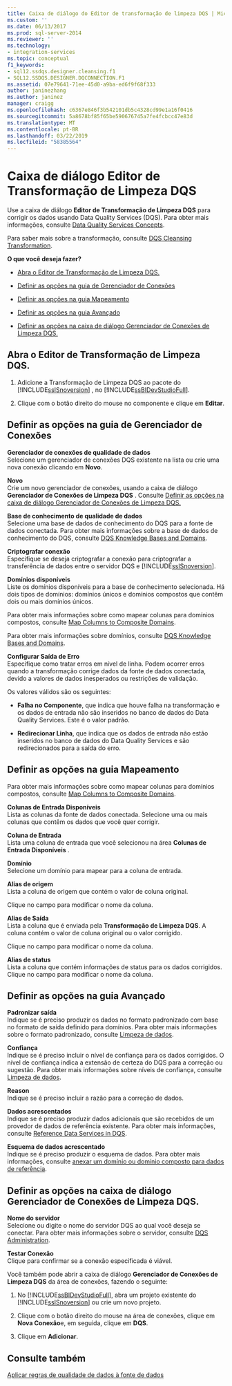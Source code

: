 ```yaml
---
title: Caixa de diálogo do Editor de transformação de limpeza DQS | Microsoft Docs
ms.custom: ''
ms.date: 06/13/2017
ms.prod: sql-server-2014
ms.reviewer: ''
ms.technology:
- integration-services
ms.topic: conceptual
f1_keywords:
- sql12.ssdqs.designer.cleansing.f1
- SQL12.SSDQS.DESIGNER.DQCONNECTION.F1
ms.assetid: 07e79641-71ee-45d0-a9ba-ed6f9f68f333
author: janinezhang
ms.author: janinez
manager: craigg
ms.openlocfilehash: c6367e846f3b542101db5c4328cd99e1a16f0416
ms.sourcegitcommit: 5a8678bf85f65be590676745a7fe4fcbcc47e83d
ms.translationtype: MT
ms.contentlocale: pt-BR
ms.lasthandoff: 03/22/2019
ms.locfileid: "58385564"
---
```

# <a name="dqs-cleansing-transformation-editor-dialog-box"></a>Caixa de diálogo Editor de Transformação de Limpeza DQS
  Use a caixa de diálogo **Editor de Transformação de Limpeza DQS** para corrigir os dados usando Data Quality Services (DQS). Para obter mais informações, consulte [Data Quality Services Concepts](../../2014/data-quality-services/data-quality-services-concepts.md).  
  
 Para saber mais sobre a transformação, consulte [DQS Cleansing Transformation](data-flow/transformations/dqs-cleansing-transformation.md).  
  
 **O que você deseja fazer?**  
  
-   [Abra o Editor de Transformação de Limpeza DQS.](#open)  
  
-   [Definir as opções na guia de Gerenciador de Conexões](#connection)  
  
-   [Definir as opções na guia Mapeamento](#mapping)  
  
-   [Definir as opções na guia Avançado](#advanced)  
  
-   [Definir as opções na caixa de diálogo Gerenciador de Conexões de Limpeza DQS.](#manager)  
  
##  <a name="open"></a> Abra o Editor de Transformação de Limpeza DQS.  
  
1.  Adicione a Transformação de Limpeza DQS ao pacote do [!INCLUDE[ssISnoversion](../includes/ssisnoversion-md.md)] , no [!INCLUDE[ssBIDevStudioFull](../includes/ssbidevstudiofull-md.md)].  
  
2.  Clique com o botão direito do mouse no componente e clique em **Editar**.  
  
##  <a name="connection"></a> Definir as opções na guia de Gerenciador de Conexões  
 **Gerenciador de conexões de qualidade de dados**  
 Selecione um gerenciador de conexões DQS existente na lista ou crie uma nova conexão clicando em **Novo**.  
  
 **Novo**  
 Crie um novo gerenciador de conexões, usando a caixa de diálogo **Gerenciador de Conexões de Limpeza DQS** . Consulte [Definir as opções na caixa de diálogo Gerenciador de Conexões de Limpeza DQS.](#manager)  
  
 **Base de conhecimento de qualidade de dados**  
 Selecione uma base de dados de conhecimento do DQS para a fonte de dados conectada. Para obter mais informações sobre a base de dados de conhecimento do DQS, consulte [DQS Knowledge Bases and Domains](../../2014/data-quality-services/dqs-knowledge-bases-and-domains.md).  
  
 **Criptografar conexão**  
 Especifique se deseja criptografar a conexão para criptografar a transferência de dados entre o servidor DQS e [!INCLUDE[ssISnoversion](../includes/ssisnoversion-md.md)].  
  
 **Domínios disponíveis**  
 Liste os domínios disponíveis para a base de conhecimento selecionada. Há dois tipos de domínios: domínios únicos e domínios compostos que contêm dois ou mais domínios únicos.  
  
 Para obter mais informações sobre como mapear colunas para domínios compostos, consulte [Map Columns to Composite Domains](data-flow/transformations/map-columns-to-composite-domains.md).  
  
 Para obter mais informações sobre domínios, consulte [DQS Knowledge Bases and Domains](../../2014/data-quality-services/dqs-knowledge-bases-and-domains.md).  
  
 **Configurar Saída de Erro**  
 Especifique como tratar erros em nível de linha. Podem ocorrer erros quando a transformação corrige dados da fonte de dados conectada, devido a valores de dados inesperados ou restrições de validação.  
  
 Os valores válidos são os seguintes:  
  
-   **Falha no Componente**, que indica que houve falha na transformação e os dados de entrada não são inseridos no banco de dados do Data Quality Services. Este é o valor padrão.  
  
-   **Redirecionar Linha**, que indica que os dados de entrada não estão inseridos no banco de dados do Data Quality Services e são redirecionados para a saída do erro.  
  
##  <a name="mapping"></a> Definir as opções na guia Mapeamento  
 Para obter mais informações sobre como mapear colunas para domínios compostos, consulte [Map Columns to Composite Domains](data-flow/transformations/map-columns-to-composite-domains.md).  
  
 **Colunas de Entrada Disponíveis**  
 Lista as colunas da fonte de dados conectada. Selecione uma ou mais colunas que contêm os dados que você quer corrigir.  
  
 **Coluna de Entrada**  
 Lista uma coluna de entrada que você selecionou na área **Colunas de Entrada Disponíveis** .  
  
 **Domínio**  
 Selecione um domínio para mapear para a coluna de entrada.  
  
 **Alias de origem**  
 Lista a coluna de origem que contém o valor de coluna original.  
  
 Clique no campo para modificar o nome da coluna.  
  
 **Alias de Saída**  
 Lista a coluna que é enviada pela **Transformação de Limpeza DQS**. A coluna contém o valor de coluna original ou o valor corrigido.  
  
 Clique no campo para modificar o nome da coluna.  
  
 **Alias de status**  
 Lista a coluna que contém informações de status para os dados corrigidos. Clique no campo para modificar o nome da coluna.  
  
##  <a name="advanced"></a> Definir as opções na guia Avançado  
 **Padronizar saída**  
 Indique se é preciso produzir os dados no formato padronizado com base no formato de saída definido para domínios. Para obter mais informações sobre o formato padronizado, consulte [Limpeza de dados](../../2014/data-quality-services/data-cleansing.md).  
  
 **Confiança**  
 Indique se é preciso incluir o nível de confiança para os dados corrigidos. O nível de confiança indica a extensão de certeza do DQS para a correção ou sugestão. Para obter mais informações sobre níveis de confiança, consulte [Limpeza de dados](../../2014/data-quality-services/data-cleansing.md).  
  
 **Reason**  
 Indique se é preciso incluir a razão para a correção de dados.  
  
 **Dados acrescentados**  
 Indique se é preciso produzir dados adicionais que são recebidos de um provedor de dados de referência existente. Para obter mais informações, consulte [Reference Data Services in DQS](../../2014/data-quality-services/reference-data-services-in-dqs.md).  
  
 **Esquema de dados acrescentado**  
 Indique se é preciso produzir o esquema de dados. Para obter mais informações, consulte [anexar um domínio ou domínio composto para dados de referência](../../2014/data-quality-services/attach-a-domain-or-composite-domain-to-reference-data.md).  
  
##  <a name="manager"></a> Definir as opções na caixa de diálogo Gerenciador de Conexões de Limpeza DQS.  
 **Nome do servidor**  
 Selecione ou digite o nome do servidor DQS ao qual você deseja se conectar. Para obter mais informações sobre o servidor, consulte [DQS Administration](../../2014/data-quality-services/dqs-administration.md).  
  
 **Testar Conexão**  
 Clique para confirmar se a conexão especificada é viável.  
  
 Você também pode abrir a caixa de diálogo **Gerenciador de Conexões de Limpeza DQS** da área de conexões, fazendo o seguinte:  
  
1.  No [!INCLUDE[ssBIDevStudioFull](../includes/ssbidevstudiofull-md.md)], abra um projeto existente do [!INCLUDE[ssISnoversion](../includes/ssisnoversion-md.md)] ou crie um novo projeto.  
  
2.  Clique com o botão direito do mouse na área de conexões, clique em **Nova Conexão**e, em seguida, clique em **DQS**.  
  
3.  Clique em **Adicionar**.  
  
## <a name="see-also"></a>Consulte também  
 [Aplicar regras de qualidade de dados à fonte de dados](data-flow/transformations/apply-data-quality-rules-to-data-source.md)  
  
  
